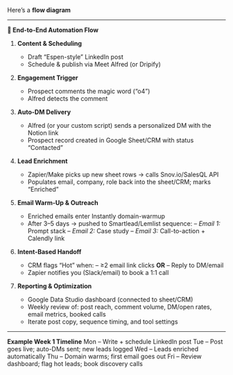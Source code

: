 Here’s a **flow diagram**

---

**🔄 End-to-End Automation Flow**

1. **Content & Scheduling**
   - Draft “Espen-style” LinkedIn post
   - Schedule & publish via Meet Alfred (or Dripify)

2. **Engagement Trigger**
   - Prospect comments the magic word (“o4”)
   - Alfred detects the comment

3. **Auto-DM Delivery**
   - Alfred (or your custom script) sends a personalized DM with the Notion link
   - Prospect record created in Google Sheet/CRM with status “Contacted”

4. **Lead Enrichment**
   - Zapier/Make picks up new sheet rows → calls Snov.io/SalesQL API
   - Populates email, company, role back into the sheet/CRM; marks “Enriched”

5. **Email Warm-Up & Outreach**
   - Enriched emails enter Instantly domain-warmup
   - After 3–5 days → pushed to Smartlead/Lemlist sequence:
   – *Email 1:* Prompt stack
   – *Email 2:* Case study
   – *Email 3:* Call-to-action + Calendly link

6. **Intent-Based Handoff**
   - CRM flags “Hot” when:
   – ≥2 email link clicks **OR**
   – Reply to DM/email
   - Zapier notifies you (Slack/email) to book a 1:1 call

7. **Reporting & Optimization**
   - Google Data Studio dashboard (connected to sheet/CRM)
   - Weekly review of: post reach, comment volume, DM/open rates, email metrics, booked calls
   - Iterate post copy, sequence timing, and tool settings

---

**Example Week 1 Timeline**
Mon – Write + schedule LinkedIn post
Tue – Post goes live; auto-DMs sent; new leads logged
Wed – Leads enriched automatically
Thu – Domain warms; first email goes out
Fri – Review dashboard; flag hot leads; book discovery calls


